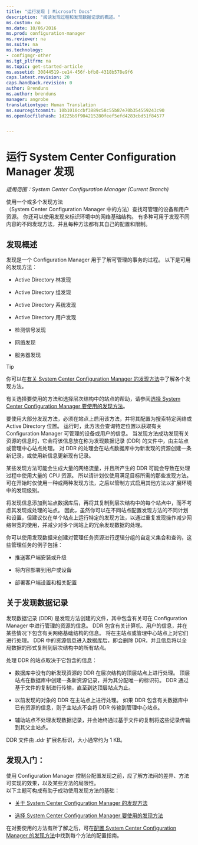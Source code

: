 ```yaml
---
title: "运行发现 | Microsoft Docs"
description: "阅读发现过程和发现数据记录的概述。"
ms.custom: na
ms.date: 10/06/2016
ms.prod: configuration-manager
ms.reviewer: na
ms.suite: na
ms.technology:
- configmgr-other
ms.tgt_pltfrm: na
ms.topic: get-started-article
ms.assetid: 30844519-ce14-456f-bfb8-4318b578e9f6
caps.latest.revision: 20
caps.handback.revision: 0
author: Brenduns
ms.author: brenduns
manager: angrobe
translationtype: Human Translation
ms.sourcegitcommit: 10b1010ccbf3889c58c55b87e70b354559243c90
ms.openlocfilehash: 1d225b9f904215280feef5efd4283cbd51f84577


---
```

# <a name="run-discovery-for-system-center-configuration-manager"></a>运行 System Center Configuration Manager 发现

*适用范围：System Center Configuration Manager (Current Branch)*

使用一个或多个发现方法    
      （System Center Configuration Manager 中的方法）查找可管理的设备和用户资源。 你还可以使用发现来标识环境中的网络基础结构。  有多种可用于发现不同内容的不同发现方法，并且每种方法都有其自己的配置和限制。  

## <a name="overview-of-discovery"></a>发现概述  
 发现是一个 Configuration Manager 用于了解可管理的事务的过程。 以下是可用的发现方法：  

-   Active Directory 林发现  

-   Active Directory 组发现  

-   Active Directory 系统发现  

-   Active Directory 用户发现  

-   检测信号发现  

-   网络发现  

-   服务器发现  

> [!TIP]  
>  你可以在[有关 System Center Configuration Manager 的发现方法](../../../../core/servers/deploy/configure/about-discovery-methods.md)中了解各个发现方法。  
>   
>  有关选择要使用的方法和选择层次结构中的站点的帮助，请参阅[选择 System Center Configuration Manager 要使用的发现方法](../../../../core/servers/deploy/configure/select-discovery-methods-to-use.md)。  

 要使用大部分发现方法，必须在站点上启用该方法，并将其配置为搜索特定网络或 Active Directory 位置。 运行时，此方法会查询特定位置以获取有关 Configuration Manager 可管理的设备或用户的信息。  当发现方法成功发现有关资源的信息时，它会将该信息放在称为发现数据记录 (DDR) 的文件中，由主站点或管理中心站点处理。 对 DDR 的处理会在站点数据库中为新发现的资源创建一条新记录，或使用新信息更新现有记录。  

 某些发现方法可能会生成大量的网络流量，并且所产生的 DDR 可能会导致在处理过程中使用大量的 CPU 资源。 所以请计划仅使用满足目标所需的那些发现方法。 可在开始时仅使用一种或两种发现方法，之后以管制方式启用其他方法以扩展环境中的发现级别。  

 将发现信息添加到站点数据库后，再将其复制到层次结构中的每个站点中，而不考虑其发现或处理的站点。 因此，虽然你可以在不同站点配置发现方法的不同计划和设置，但建议仅在单个站点上运行特定的发现方法，以通过重复发现操作减少网络带宽的使用，并减少对多个网站上的冗余发现数据的处理。  

 你可以使用发现数据来创建对管理任务资源进行逻辑分组的自定义集合和查询，这些管理任务的例子包括：  

-   推送客户端安装或升级  

-   将内容部署到用户或设备  

-   部署客户端设置和相关配置  

##  <a name="a-namebkmkddrsa-about-discovery-data-records"></a><a name="BKMK_DDRs"></a>关于发现数据记录  
 发现数据记录 (DDR) 是发现方法创建的文件，其中包含有关可在 Configuration Manager 中进行管理的资源的信息。 DDR 包含有关计算机、用户的信息，并在某些情况下包含有关网络基础结构的信息。 将在主站点或管理中心站点上对它们进行处理。 DDR 中的资源信息进入数据库后，即会删除 DDR，并且信息将以全局数据的形式复制到层次结构中的所有站点。  

 处理 DDR 的站点取决于它包含的信息：  

-   数据库中没有的新发现资源的 DDR 在层次结构的顶层站点上进行处理。 顶层站点在数据库中创建一条新资源记录，并为其分配唯一的标识符。 DDR 通过基于文件的复制进行传输，直至到达顶层站点为止。  

-   以前发现的对象的 DDR 在主站点上进行处理。 如果 DDR 包含有关数据库中已有资源的信息，则子主站点不会将 DDR 传输到管理中心站点。  

-   辅助站点不处理发现数据记录，并会始终通过基于文件的复制将这些记录传输到其父主站点。  

DDR 文件由 .ddr 扩展名标识，大小通常约为 1 KB。  

## <a name="get-started-with-discovery"></a>发现入门：  
 使用 Configuration Manager 控制台配置发现之前，应了解方法间的差异、方法可实现的效果，以及某些方法的局限性。  
以下主题可构成有助于成功使用发现方法的基础：  

-   [关于 System Center Configuration Manager 的发现方法](../../../../core/servers/deploy/configure/about-discovery-methods.md)  

-   [选择 System Center Configuration Manager 要使用的发现方法](../../../../core/servers/deploy/configure/select-discovery-methods-to-use.md)  

在对要使用的方法有所了解之后，可在[配置 System Center Configuration Manager 的发现方法](../../../../core/servers/deploy/configure/configure-discovery-methods.md)中找到每个方法的配置指南。  



<!--HONumber=Dec16_HO3-->


